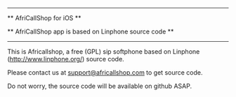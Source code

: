 ********************************
** AfriCallShop for iOS **

** AfriCallShop app is based on Linphone source code **
********************************

This is Africallshop, a free (GPL) sip softphone based on Linphone (http://www.linphone.org/) source code.

Please contact us at support@africallshop.com to get source code.

Do not worry, the source code will be available on github ASAP.
